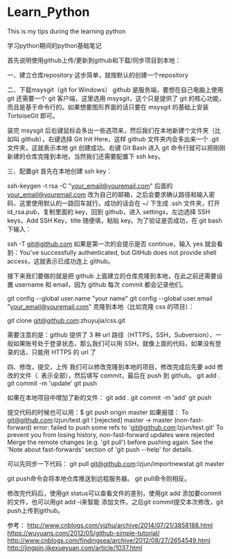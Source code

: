 # Learn_Python
This is my tips during the learning python

学习python期间的python基础笔记

首先说明使用github上传/更新到github和下载/同步项目到本地：

一、建立仓库repository
这步简单，就按默认的创建一个repository

二、下载msysgit（git for Windows）
github 是服务端，要想在自己电脑上使用 git 还需要一个 git 客户端，这里选用 msysgit，这个只是提供了 git 的核心功能，而且是基于命令行的。如果想要图形界面的话只要在 msysgit 的基础上安装 TortoiseGit 即可。

装完 msysgit 后右键鼠标会多出一些选项来，然后我们在本地新建个文件夹（比如叫 github），右键选择 Git Init Here，这样 github 文件夹内会多出来一个 .git 文件夹，这就表示本地 git 创建成功。右键 Git Bash 进入 git 命令行就可以把刚刚新建的仓库克隆到本地，当然我们还需要配置下 ssh key。

三、配置git
首先在本地创建 ssh key：

ssh-keygen -t rsa -C "your_email@youremail.com"
后面的 your_email@youremail.com 改为自己的邮箱，之后会要求确认路径和输入密码，这里使用默认的一路回车就行。成功的话会在 ~/ 下生成 .ssh 文件夹，打开 id_rsa.pub，复制里面的 key，回到 github，进入 settings，左边选择 SSH keys，Add SSH Key，title 随便填，粘贴 key。为了验证是否成功，在 git bash 下输入：

ssh -T git@github.com
如果是第一次的会提示是否 continue，输入 yes 就会看到：You've successfully authenticated, but GitHub does not provide shell access，这就表示已成功连上 github。

接下来我们要做的就是把 github 上面建立的仓库克隆到本地，在此之前还需要设置 username 和 email，因为 github 每次 commit 都会记录他们。

git config --global user.name "your name"
git config --global user.email "your_email@youremail.com"
克隆到本地（比如克隆 css 的项目）：

git clone git@github.com:zhuyujia/css.git

需要注意的是：github 提供了 3 种 url 路径（HTTPS，SSH，Subversion），一般如果账号处于登录状态，那么我们可以用 SSH，就像上面的代码，如果没有登录的话，只能用 HTTPS 的 url 了


四、修改，提交，上传
我们可以修改克隆到本地的项目，修改完成后先要 add 修改的文件（. 表示全部），然后填写 commit，最后在 push 到 github。
git add .
git commit -m 'update'
git push

如果在本地项目中增加了新的文件：
git add .
git commit -m 'add'
git push

提交代码的时候也可以用：$ git push origin master
如果报错：
To git@github.com:lzjun/test.git ! [rejected] master -> master (non-fast-forward) error: failed to push some refs to 'git@github.com:lzjun/test.git' To prevent you from losing history, non-fast-forward updates were rejected Merge the remote changes (e.g. 'git pull') before pushing again. See the 'Note about fast-forwards' section of 'git push --help' for details.

可以先同步一下代码：
git pull git@github.com:lzjun/importnewstat.git master

git push命令会将本地仓库推送到远程服务器。
git pull命令则相反。

修改完代码后，使用git status可以查看文件的差别，使用git add 添加要commit的文件，也可以用git add -i来智能
添加文件。之后git commit提交本次修改，git push上传到github。

参考：
http://www.cnblogs.com/yjzhu/archive/2014/07/21/3858188.html
https://wuyuans.com/2012/05/github-simple-tutorial/
http://www.cnblogs.com/findingsea/archive/2012/08/27/2654549.html
http://jingpin.jikexueyuan.com/article/1037.html
